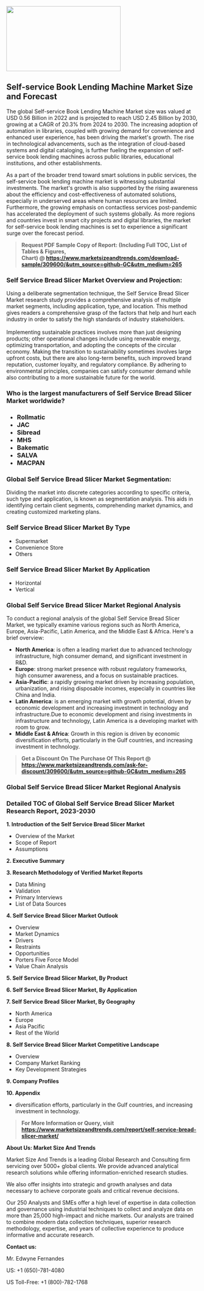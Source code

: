<p><img class="alignnone size-medium wp-image-20088" src="https://ffe5etoiles.com/wp-content/uploads/2024/12/MST1-300x171.png" alt="" width="300" height="171" /></p><h2>Self-service Book Lending Machine Market Size and Forecast</h2><p>The global Self-service Book Lending Machine Market size was valued at USD 0.56 Billion in 2022 and is projected to reach USD 2.45 Billion by 2030, growing at a CAGR of 20.3% from 2024 to 2030. The increasing adoption of automation in libraries, coupled with growing demand for convenience and enhanced user experience, has been driving the market's growth. The rise in technological advancements, such as the integration of cloud-based systems and digital cataloging, is further fueling the expansion of self-service book lending machines across public libraries, educational institutions, and other establishments.</p><p>As a part of the broader trend toward smart solutions in public services, the self-service book lending machine market is witnessing substantial investments. The market's growth is also supported by the rising awareness about the efficiency and cost-effectiveness of automated solutions, especially in underserved areas where human resources are limited. Furthermore, the growing emphasis on contactless services post-pandemic has accelerated the deployment of such systems globally. As more regions and countries invest in smart city projects and digital libraries, the market for self-service book lending machines is set to experience a significant surge over the forecast period.</p></p><blockquote id="" class=""><strong>Request PDF Sample Copy of Report: (Including Full TOC, List of Tables &amp; Figures, Chart)&nbsp;@&nbsp;<strong><a href="https://www.marketsizeandtrends.com/download-sample/309600/&utm_source=github-GC&utm_medium=265" target="_blank">https://www.marketsizeandtrends.com/download-sample/309600/&utm_source=github-GC&utm_medium=265</a></strong></strong></blockquote><h3 id="" class="">Self Service Bread Slicer Market&nbsp;Overview and Projection:</h3><p id="" class="">Using a deliberate segmentation technique, the Self Service Bread Slicer Market research study provides a comprehensive analysis of multiple market segments, including application, type, and location. This method gives readers a comprehensive grasp of the factors that help and hurt each industry in order to satisfy the high standards of industry stakeholders. <br /> <br />Implementing sustainable practices involves more than just designing products; other operational changes include using renewable energy, optimizing transportation, and adopting the concepts of the circular economy. Making the transition to sustainability sometimes involves large upfront costs, but there are also long-term benefits, such improved brand reputation, customer loyalty, and regulatory compliance. By adhering to environmental principles, companies can satisfy consumer demand while also contributing to a more sustainable future for the world.</p><h3 id="" class="">Who is the largest manufacturers of&nbsp;Self Service Bread Slicer Market worldwide?</h3><h3 class=""><p><ul><li>Rollmatic </li><li> JAC </li><li> Sibread </li><li> MHS </li><li> Bakematic </li><li> SALVA </li><li> MACPAN</li></ul></p></h3><h3 id="" class="">Global&nbsp;Self Service Bread Slicer Market Segmentation:</h3><p id="" class="">Dividing the market into discrete categories according to specific criteria, such type and application, is known as segmentation analysis. This aids in identifying certain client segments, comprehending market dynamics, and creating customized marketing plans.</p><h3 id="" class="">Self Service Bread Slicer Market&nbsp;By Type</h3><p><p><ul><li>Supermarket</li><li> Convenience Store</li><li> Others</p></li></ul></p></p><h3 id="" class="">Self Service Bread Slicer Market&nbsp;By Application</h3><p class=""><p><ul><li>Horizontal</li><li> Vertical</li></ul></p></p><h3 id="" class="">Global Self Service Bread Slicer Market Regional Analysis</h3><p id="" class="">To conduct a regional analysis of the global Self Service Bread Slicer Market, we typically examine various regions such as North America, Europe, Asia-Pacific, Latin America, and the Middle East &amp; Africa. Here's a brief overview:</p><ul><li><strong>North America</strong>: is often a leading market due to advanced technology infrastructure, high consumer demand, and significant investment in R&amp;D.</li><li><strong>Europe</strong>: strong market presence with robust regulatory frameworks, high consumer awareness, and a focus on sustainable practices.</li><li><strong>Asia-Pacific</strong>: a rapidly growing market driven by increasing population, urbanization, and rising disposable incomes, especially in countries like China and India.</li><li><strong>Latin America</strong>: is an emerging market with growth potential, driven by economic development and increasing investment in technology and infrastructure.Due to economic development and rising investments in infrastructure and technology, Latin America is a developing market with room to grow.</li><li><strong>Middle East &amp; Africa</strong>: Growth in this region is driven by economic diversification efforts, particularly in the Gulf countries, and increasing investment in technology.</li></ul><blockquote id="" class=""><strong>Get a Discount On The Purchase Of This Report @ <strong><a href="https://www.marketsizeandtrends.com/ask-for-discount/309600/&utm_source=github-GC&utm_medium=265" target="_blank">https://www.marketsizeandtrends.com/ask-for-discount/309600/&utm_source=github-GC&utm_medium=265</a></strong></strong></blockquote><h3 id="" class="">Global Self Service Bread Slicer Market Regional Analysis</h3><h3 id="" class="">Detailed TOC of Global Self Service Bread Slicer Market Research Report, 2023-2030</h3><p id="" class=""><strong>1. Introduction of the Self Service Bread Slicer Market</strong></p><ul><li>Overview of the Market</li><li>Scope of Report</li><li>Assumptions</li></ul><p id="" class=""><strong>2. Executive Summary</strong></p><p id="" class=""><strong>3. Research Methodology of Verified Market Reports</strong></p><ul><li>Data Mining</li><li>Validation</li><li>Primary Interviews</li><li>List of Data Sources</li></ul><p id="" class=""><strong>4. Self Service Bread Slicer Market Outlook</strong></p><ul><li>Overview</li><li>Market Dynamics</li><li>Drivers</li><li>Restraints</li><li>Opportunities</li><li>Porters Five Force Model</li><li>Value Chain Analysis</li></ul><p id="" class=""><strong>5. Self Service Bread Slicer Market, By Product</strong></p><p id="" class=""><strong>6. Self Service Bread Slicer Market, By Application</strong></p><p id="" class=""><strong>7. Self Service Bread Slicer Market, By Geography</strong></p><ul><li>North America</li><li>Europe</li><li>Asia Pacific</li><li>Rest of the World</li></ul><p id="" class=""><strong>8. Self Service Bread Slicer Market Competitive Landscape</strong></p><ul><li>Overview</li><li>Company Market Ranking</li><li>Key Development Strategies</li></ul><p id="" class=""><strong>9. Company Profiles</strong></p><p id="" class=""><strong>10. Appendix</strong></p><ul><li>diversification efforts, particularly in the Gulf countries, and increasing investment in technology.</li></ul><blockquote id="" class=""><strong>For More Information or Query, visit <strong><strong><a href="https://www.marketsizeandtrends.com/report/self-service-bread-slicer-market/" target="_blank">https://www.marketsizeandtrends.com/report/self-service-bread-slicer-market/</a></strong></strong></strong></blockquote><p id="" class=""><strong>About Us: Market Size And Trends</strong></p><p id="" class="">Market Size And Trends is a leading Global Research and Consulting firm servicing over 5000+ global clients. We provide advanced analytical research solutions while offering information-enriched research studies.</p><p id="" class="">We also offer insights into strategic and growth analyses and data necessary to achieve corporate goals and critical revenue decisions.</p><p id="" class="">Our 250 Analysts and SMEs offer a high level of expertise in data collection and governance using industrial techniques to collect and analyze data on more than 25,000 high-impact and niche markets. Our analysts are trained to combine modern data collection techniques, superior research methodology, expertise, and years of collective experience to produce informative and accurate research.</p><p id="" class=""><strong>Contact us:</strong></p><p id="" class="">Mr. Edwyne Fernandes</p><p id="" class="">US: +1 (650)-781-4080</p><p id="" class="">US Toll-Free: +1 (800)-782-1768</p>
